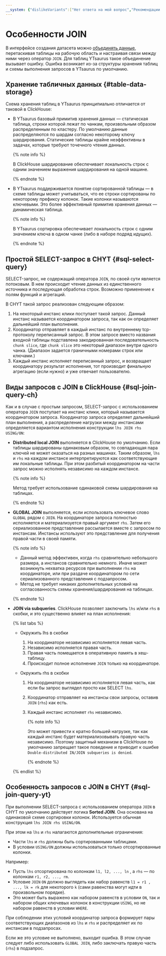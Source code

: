 ```yaml
---
__system: {"dislikeVariants":["Нет ответа на мой вопрос","Рекомендации не помогли","Содержание не соответствует заголовку","Другое"]}
---
```

# Особенности JOIN

В интерфейсе создания датасета можно [объединять данные](../../dataset/join-data.md), перетаскивая таблицы на рабочую область и настраивая связи между ними через оператор `JOIN`. Для таблиц YTsaurus такое объединение вызывает ошибку. Ошибка возникает из-за структуры хранения таблиц и схемы выполнения запросов в YTsaurus по умолчанию.

## Хранение табличных данных {#table-data-storage}

Схема хранения таблиц в YTsaurus принципиально отличается от таковой в ClickHouse:

* В YTsaurus базовый примитив хранения данных — статическая таблица, строки которой лежат по чанкам, произвольным образом распределенным по кластеру. По умолчанию данные распределяются по шардам согласно некоторому ключу шардирования. Статические таблицы крайне неэффективны в задачах, которые требуют точечного чтения данных.

  {% note info %}

  В ClickHouse шардирование обеспечивает локальность строк с одним значением выражения шардирования на одной машине.

  {% endnote %}

* В YTsaurus поддерживается понятие сортированной таблицы — в схеме таблицы может учитываться, что ее строки сортированы по некоторому префиксу колонок. Такие колонки называются ключевыми. Это более эффективный примитив хранения данных — динамическая таблица.

  {% note info %}

  В YTsaurus сортировка обеспечивает локальность строк с одним значением ключа в одном чанке (либо в наборе подряд идущих).

  {% endnote %}

## Простой SELECT-запрос в CHYT {#sql-select-query}

SELECT-запрос, не содержащий оператора `JOIN`, по своей сути является потоковым. В нем происходит чтение данных из единственного источника и последующая обработка строк. Возможно применение к полям функций и агрегаций.

В CHYT такой запрос реализован следующим образом:

1. На некоторый инстанс клики поступает такой запрос. Данный инстанс называется координатором запроса, так как он определяет дальнейший план выполнения.
1. Координатор отправляет в каждый инстанс по внутреннему tcp-протоколу переписанный запрос. В этом запросе вместо названия входной таблицы подставлена закодированная последовательность `chunk slice`, где `chunk slice` это некоторый диапазон внутри одного чанка. (Диапазон задается граничными номерами строк или ключами.) 
1. Каждый инстанс исполняет переписанный запрос, и возвращает координатору результат исполнения, тот производит финальную агрегацию (если нужно) и уже отвечает пользователю.

## Виды запросов с JOIN в ClickHouse {#sql-join-query-ch}

Как и в случае с простым запросом, SELECT-запрос с использованием оператора `JOIN` поступает на инстанс клики, который называется координатором запроса. Координатор запроса определяет дальнейший план выполнения, а распределение нагрузки между инстансами определяется вариантом исполнения конструкции `lhs JOIN rhs USING/ON`:

* **Distributed local JOIN** выполняется в ClickHouse по умолчанию. Если таблицы шардированы одинаковым образом, то совпадающая пара ключей не может оказаться на разных машинах. Таким образом, `lhs` и `rhs` на каждом инстансе интерпретируются как соответствующие им локальные таблицы. При этом разбитый координатором на части запрос можно исполнять независимо на каждом инстансе.

  {% note info %}

  Метод требует использование одинаковой схемы шардирования на таблицах.

  {% endnote %}

* **GLOBAL JOIN** выполняется, если использовать ключевое слово `GLOBAL` рядом с `JOIN`. На координаторе запроса полностью исполняется и материализуется правый аргумент `rhs`. Затем его сериализованное представление рассылается вместе с запросом по инстансам. Инстансы используют это представление для получения правой части в своей памяти. 

  {% note info %}

  * Данный метод эффективен, когда `rhs` сравнительно небольшого размера, а инстансов сравнительно немного. Иначе может возникнуть нехватка ресурсов при выполнении `rhs` на координаторе, или при раздаче координатором по сети сериализованного представления с подзапросом. 
  * Метод не требует никаких дополнительных условий на согласованность схемы хранения/шардирования на таблицах.

  {% endnote %}

* **JOIN via subqueries**. ClickHouse позволяет заключить `lhs` и/или `rhs` в скобки, и это существенно влияет на план исполнения:

  {% list tabs %}

  - Окружить lhs в скобки

    1. На координаторе независимо исполняется левая часть.
    1. Независимо исполняется правая часть.
    1. Правая часть помещается в оперативную память в хеш-таблицу.
    1. Происходит полное исполнение `JOIN` только на координаторе.
   
  - Окружить rhs в скобки
   
    1. На координаторе независимо исполняется левая часть, как если бы запрос выглядел просто как SELECT `lhs`.
    1. Координатор отправляет на инстансы свои запросы, оставив `JOIN` (`rhs`) как есть.
    1. Каждый инстанс исполняет `rhs` независимо.
   
       {% note info %}
       
       Это может привести к кратно большей нагрузке, так как каждый инстанс будет материализовывать правую часть независимо. Поэтому защитный механизм в ClickHouse по умолчанию запрещает такое поведение и приводит к ошибке `Double-distributed IN/JOIN subqueries is denied`.

       {% endnote %}

  {% endlist %}

## Особенность запросов с JOIN в CHYT {#sql-join-query-yt}

При выполнении SELECT-запроса с использованием оператора `JOIN` в CHYT по умолчанию действует логика **Sorted JOIN**. Она основана на одинаковой схеме сортировки колонок. Используется обычная конструкция `lhs JOIN rhs USING/ON`.

При этом на `lhs` и `rhs` налагаются дополнительные ограничения:

* Части `lhs` и `rhs` должны быть сортированными таблицами.
* В условии `USING/ON` должны использоваться только отсортированные колонки. 

Например:

* Пусть `lhs` отсортирована по колонкам `l1, l2, ..., ln` , а `rhs` — по колонкам `r1, r2, ..., rm`.
* Условие `JOIN` `ON` должно выглядеть как набор равенств `l1 = r1 , ..., lk = rk` для некоторого `k` (сами равенства могут идти в произвольном порядке). 
* Это может быть выражено как набором равенств в условии `ON`, так и набором общих ключевых колонок в конструкции `USING`, но не набором равенств в условии `WHERE`.

При соблюдении этих условий координатор запроса формирует пары соответствующих диапазонов из `lhs` и `rhs` и распределяет их по инстансам в подзапросах.

Если же это условие не выполнено, выходит ошибка. В этом случае следует либо использовать `GLOBAL JOIN`, либо заключать правую часть (`rhs`) в подзапрос.
